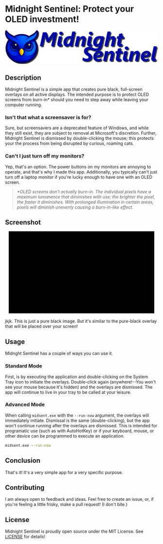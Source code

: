 # Midnight Sentinel: Protect your OLED investment!

<div align="center">
  <img src="assets/logo/gh_logo.png" alt="Midnight Sentinel Logo">
</div>

## Description

Midnight Sentinel is a simple app that creates pure black, full-screen overlays on all active displays. The intended purpose is to protect OLED screens from burn-in* should you need to step away while leaving your computer running.

### Isn't that what a screensaver is for?

Sure, but screensavers are a deprecated feature of Windows, and while they still exist, they are subject to removal at Microsoft's discretion. Further, Midnight Sentinel is dismissed by double-clicking the mouse; this protects your the process from being disrupted by curious, roaming cats.

### Can't I just turn off my monitors?

Yep, that's an option. The power buttons on my monitors are annoying to operate, and that's why I made this app. Additionally, you typically can't just turn off a laptop monitor if you're lucky enough to have one with an OLED screen.

> *\*OLED screens don't actually burn-in. The individual pixels have a maximum lumanence that diminishes with use; the brighter the pixel, the faster it diminishes. With prolonged illumination in certain areas, pixels will diminish unevenly causing a burn-in-like effect.*

## Screenshot

<div align="center">
  <img src="assets/Screenshot.png" alt="Simulated black screen">
</div>

jkjk. This is just a pure black image. But it's similar to the pure-black overlay that will be placed over your screen!

## Usage

Midnght Sentinel has a couple of ways you can use it. 

### Standard Mode

First, is by executing the application and double-clicking on the System Tray icon to initiate the overlays. Double-click again (anywhere!--You won't see your mouse because it's hidden) and the overlays are dismissed. The app will continue to live in your tray to be called at your leisure.

### Advanced Mode

When calling `midsent.exe` with the `--run-now` argument, the overlays will immediately initiate. Dismissal is the same (double-clicking), but the app won't continue running after the overlays are dismissed. This is intended for programatic use (such as with AutoHotKey) or if your keyboard, mouse, or other device can be programmed to execute an application.

```cmd
midsent.exe --run-now
```

## Conclusion

That's it! It's a very simple app for a very specific purpose.

## Contributing

I am always open to feedback and ideas. Feel free to create an issue, or, if you're feeling a little frisky, make a pull request! (I don't bite.)

## License

Midnight Sentinel is proudly open source under the MIT License. See [LICENSE](License) for details!
